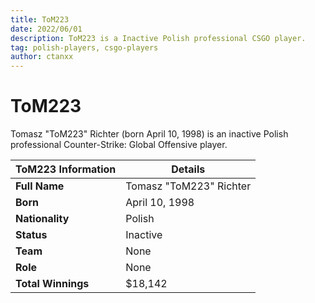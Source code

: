 ```yaml
---
title: ToM223
date: 2022/06/01
description: ToM223 is a Inactive Polish professional CSGO player.
tag: polish-players, csgo-players
author: ctanxx
---
```


# ToM223

Tomasz "ToM223" Richter (born April 10, 1998) is an inactive Polish professional Counter-Strike: Global Offensive player.

| **ToM223 Information** | **Details**             |
| ---------------------- | ----------------------- |
| **Full Name**          | Tomasz "ToM223" Richter |
| **Born**               | April 10, 1998          |
| **Nationality**        | Polish                  |
| **Status**             | Inactive                |
| **Team**               | None                    |
| **Role**               | None                    |
| **Total Winnings**     | $18,142                 |